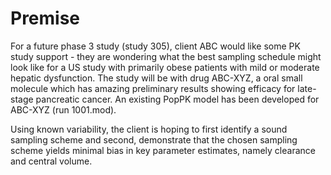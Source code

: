 # Premise
For a future phase 3 study (study 305), client ABC would like some PK study support - they are wondering what the best sampling schedule might look like for a US study with primarily obese patients with mild or moderate hepatic dysfunction.  The study will be with drug ABC-XYZ, a oral small molecule which has amazing preliminary results showing efficacy for late-stage pancreatic cancer. An existing PopPK model has been developed for ABC-XYZ (run 1001.mod).

Using known variability, the client is hoping to first identify a sound sampling scheme and second, demonstrate that the chosen sampling scheme yields minimal bias in key parameter estimates, namely clearance and central volume.

